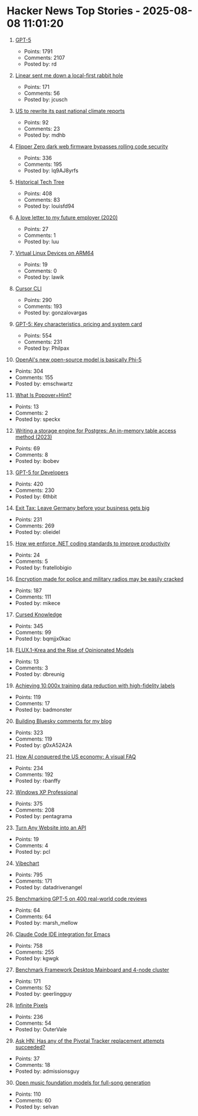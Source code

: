 # Hacker News Top Stories - 2025-08-08 11:01:20

1. [GPT-5](https://openai.com/gpt-5/)
   - Points: 1791
   - Comments: 2107
   - Posted by: rd

2. [Linear sent me down a local-first rabbit hole](https://bytemash.net/posts/i-went-down-the-linear-rabbit-hole/)
   - Points: 171
   - Comments: 56
   - Posted by: jcusch

3. [US to rewrite its past national climate reports](https://www.france24.com/en/live-news/20250807-us-to-rewrite-its-past-national-climate-reports)
   - Points: 92
   - Comments: 23
   - Posted by: mdhb

4. [Flipper Zero dark web firmware bypasses rolling code security](https://www.rtl-sdr.com/flipperzero-darkweb-firmware-bypasses-rolling-code-security/)
   - Points: 336
   - Comments: 195
   - Posted by: lq9AJ8yrfs

5. [Historical Tech Tree](https://www.historicaltechtree.com/)
   - Points: 408
   - Comments: 83
   - Posted by: louisfd94

6. [A love letter to my future employer (2020)](https://catzkorn.dev/blog/love-letter/)
   - Points: 27
   - Comments: 1
   - Posted by: luu

7. [Virtual Linux Devices on ARM64](https://underjord.io/500-virtual-linux-devices-on-arm64.html)
   - Points: 19
   - Comments: 0
   - Posted by: lawik

8. [Cursor CLI](https://cursor.com/cli)
   - Points: 290
   - Comments: 193
   - Posted by: gonzalovargas

9. [GPT-5: Key characteristics, pricing and system card](https://simonwillison.net/2025/Aug/7/gpt-5/)
   - Points: 554
   - Comments: 231
   - Posted by: Philpax

10. [OpenAI's new open-source model is basically Phi-5](https://www.seangoedecke.com/gpt-oss-is-phi-5/)
   - Points: 304
   - Comments: 155
   - Posted by: emschwartz

11. [What Is Popover=Hint?](https://una.im/popover-hint/)
   - Points: 13
   - Comments: 2
   - Posted by: speckx

12. [Writing a storage engine for Postgres: An in-memory table access method (2023)](https://notes.eatonphil.com/2023-11-01-postgres-table-access-methods.html)
   - Points: 69
   - Comments: 8
   - Posted by: ibobev

13. [GPT-5 for Developers](https://openai.com/index/introducing-gpt-5-for-developers)
   - Points: 420
   - Comments: 230
   - Posted by: 6thbit

14. [Exit Tax: Leave Germany before your business gets big](https://eidel.io/exit-tax-leave-germany-before-your-business-gets-big/)
   - Points: 231
   - Comments: 269
   - Posted by: olieidel

15. [How we enforce .NET coding standards to improve productivity](https://anthonysimmon.com/workleap-dotnet-coding-standards/)
   - Points: 24
   - Comments: 5
   - Posted by: fratellobigio

16. [Encryption made for police and military radios may be easily cracked](https://www.wired.com/story/encryption-made-for-police-and-military-radios-may-be-easily-cracked-researchers-find/)
   - Points: 187
   - Comments: 111
   - Posted by: mikece

17. [Cursed Knowledge](https://immich.app/cursed-knowledge/)
   - Points: 345
   - Comments: 99
   - Posted by: bqmjjx0kac

18. [FLUX.1-Krea and the Rise of Opinionated Models](https://www.dbreunig.com/2025/08/04/the-rise-of-opinionated-models.html)
   - Points: 13
   - Comments: 3
   - Posted by: dbreunig

19. [Achieving 10,000x training data reduction with high-fidelity labels](https://research.google/blog/achieving-10000x-training-data-reduction-with-high-fidelity-labels/)
   - Points: 119
   - Comments: 17
   - Posted by: badmonster

20. [Building Bluesky comments for my blog](https://natalie.sh/posts/bluesky-comments/)
   - Points: 323
   - Comments: 119
   - Posted by: g0xA52A2A

21. [How AI conquered the US economy: A visual FAQ](https://www.derekthompson.org/p/how-ai-conquered-the-us-economy-a)
   - Points: 234
   - Comments: 192
   - Posted by: rbanffy

22. [Windows XP Professional](https://win32.run/)
   - Points: 375
   - Comments: 208
   - Posted by: pentagrama

23. [Turn Any Website into an API](https://www.parse.bot)
   - Points: 19
   - Comments: 4
   - Posted by: pcl

24. [Vibechart](https://www.vibechart.net/)
   - Points: 795
   - Comments: 171
   - Posted by: datadrivenangel

25. [Benchmarking GPT-5 on 400 real-world code reviews](https://www.qodo.ai/blog/benchmarking-gpt-5-on-real-world-code-reviews-with-the-pr-benchmark/)
   - Points: 64
   - Comments: 64
   - Posted by: marsh_mellow

26. [Claude Code IDE integration for Emacs](https://github.com/manzaltu/claude-code-ide.el)
   - Points: 758
   - Comments: 255
   - Posted by: kgwgk

27. [Benchmark Framework Desktop Mainboard and 4-node cluster](https://github.com/geerlingguy/ollama-benchmark/issues/21)
   - Points: 171
   - Comments: 52
   - Posted by: geerlingguy

28. [Infinite Pixels](https://meyerweb.com/eric/thoughts/2025/08/07/infinite-pixels/)
   - Points: 236
   - Comments: 54
   - Posted by: OuterVale

29. [Ask HN: Has any of the Pivotal Tracker replacement attempts succeeded?](undefined)
   - Points: 37
   - Comments: 18
   - Posted by: admissionsguy

30. [Open music foundation models for full-song generation](https://map-yue.github.io/)
   - Points: 110
   - Comments: 60
   - Posted by: selvan

